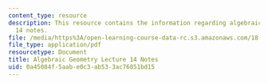 ```yaml
---
content_type: resource
description: This resource contains the information regarding algebraic geometry lecture
  14 notes.
file: /media/https%3A/open-learning-course-data-rc.s3.amazonaws.com/18-725-algebraic-geometry-fall-2015/0a45084f5aabe0c3ab533ac76851bd15_MIT18_725F15_lec14.pdf
file_type: application/pdf
resourcetype: Document
title: Algebraic Geometry Lecture 14 Notes
uid: 0a45084f-5aab-e0c3-ab53-3ac76851bd15
---
```

